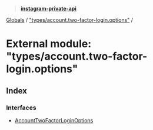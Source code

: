 > **[instagram-private-api](../README.md)**

[Globals](../README.md) / ["types/account.two-factor-login.options"](_types_account_two_factor_login_options_.md) /

# External module: "types/account.two-factor-login.options"

## Index

### Interfaces

* [AccountTwoFactorLoginOptions](../interfaces/_types_account_two_factor_login_options_.accounttwofactorloginoptions.md)